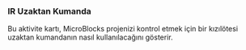 ### IR Uzaktan Kumanda

Bu aktivite kartı, MicroBlocks projenizi kontrol etmek için bir kızılötesi uzaktan kumandanın nasıl kullanılacağını gösterir.
